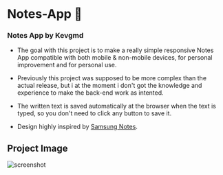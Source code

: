 # Notes-App 📝
### Notes App by Kevgmd

- The goal with this project is to make a really simple responsive Notes App compatible with both mobile & non-mobile devices, for personal improvement and for personal use.

- Previously this project was supposed to be more complex than the actual release, but i at the moment i don't got the knowledge and experience to make the back-end work as intented.

- The written text is saved automatically at the browser when the text is typed, so you don't need to click any button to save it.

- Design highly inspired by [Samsung Notes](https://play.google.com/store/apps/details?id=com.samsung.android.app.notes&pcampaignid=web_share).

## Project Image
![screenshot](https://github.com/Kevgmd/Notes-App/assets/140569159/0710d6e5-fbff-4880-86c4-a86c6838a457)
